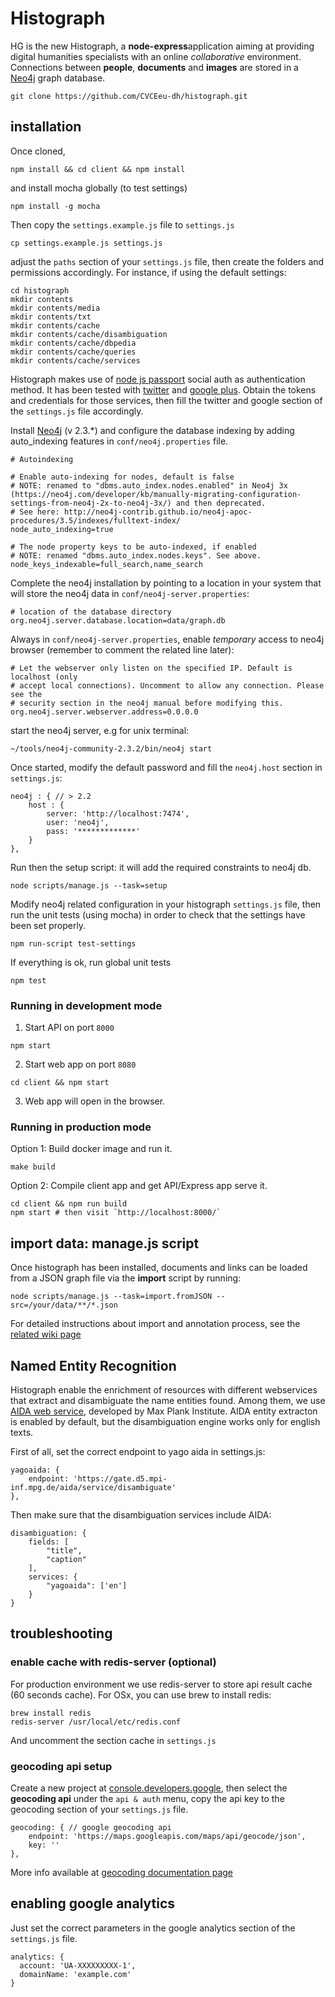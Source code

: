 Histograph
===


HG is the new Histograph, a **node-express**application aiming at providing digital humanities specialists with an online *collaborative* environment.
Connections between **people**, **documents** and **images** are stored in a [Neo4j](http://neo4j.com/) graph database.

	git clone https://github.com/CVCEeu-dh/histograph.git

## installation
Once cloned,
	
```shell
npm install && cd client && npm install
```

and install mocha globally (to test settings)

	npm install -g mocha

Then copy the `settings.example.js` file to `settings.js`
	
	cp settings.example.js settings.js

adjust the `paths` section of your `settings.js` file, then create the folders and permissions accordingly. For instance, if using the default settings:
	
	cd histograph
    mkdir contents
 	mkdir contents/media	
    mkdir contents/txt
    mkdir contents/cache
	mkdir contents/cache/disambiguation
    mkdir contents/cache/dbpedia
    mkdir contents/cache/queries
    mkdir contents/cache/services

Histograph makes use of [node js passport](https://www.npmjs.com/package/passport) social auth as authentication method. It has been tested with [twitter](https://www.npmjs.com/package/passport-twitter) and [google plus](passport-google-oauth).
Obtain the tokens and credentials for those services, then fill the twitter and google section of the `settings.js` file accordingly.

Install [Neo4j](http://neo4j.com/) (v 2.3.*) and configure the database indexing by adding auto_indexing features in `conf/neo4j.properties` file.

	# Autoindexing

	# Enable auto-indexing for nodes, default is false
	# NOTE: renamed to "dbms.auto_index.nodes.enabled" in Neo4j 3x (https://neo4j.com/developer/kb/manually-migrating-configuration-settings-from-neo4j-2x-to-neo4j-3x/) and then deprecated. 
	# See here: http://neo4j-contrib.github.io/neo4j-apoc-procedures/3.5/indexes/fulltext-index/
	node_auto_indexing=true

	# The node property keys to be auto-indexed, if enabled
	# NOTE: renamed "dbms.auto_index.nodes.keys". See above.
	node_keys_indexable=full_search,name_search

Complete the neo4j installation by pointing to a location in your system that will store the neo4j data in `conf/neo4j-server.properties`:

	
	# location of the database directory
	org.neo4j.server.database.location=data/graph.db

Always in `conf/neo4j-server.properties`, enable *temporary* access to neo4j browser (remember to comment the related line later):
	
	# Let the webserver only listen on the specified IP. Default is localhost (only
	# accept local connections). Uncomment to allow any connection. Please see the
	# security section in the neo4j manual before modifying this.
	org.neo4j.server.webserver.address=0.0.0.0
	
start the neo4j server, e.g for unix terminal:
	
	~/tools/neo4j-community-2.3.2/bin/neo4j start

Once started, modify the default password and fill the `neo4j.host` section in `settings.js`:

  	neo4j : { // > 2.2
    	host : {
      		server: 'http://localhost:7474',
      		user: 'neo4j',
      		pass: '*************'
    	}
  	},

Run then the setup script: it will add the required constraints to neo4j db.

	node scripts/manage.js --task=setup

Modify neo4j related configuration in your histograph `settings.js` file, then run the unit tests (using mocha) in order to check that the settings have been set properly.

	npm run-script test-settings

If everything is ok, run global unit tests

	npm test
	

### Running in development mode

1. Start API on port `8000`

```
npm start
```

2. Start web app on port `8080`

```
cd client && npm start
```

3. Web app will open in the browser.

### Running in production mode

Option 1: Build docker image and run it.

```
make build
```

Option 2: Compile client app and get API/Express app serve it.

```
cd client && npm run build
npm start # then visit `http://localhost:8000/`
```

## import data: manage.js script
Once histograph has been installed, documents and links can be loaded from a JSON graph file via the **import** script by running:
	
	node scripts/manage.js --task=import.fromJSON --src=/your/data/**/*.json 

For detailed instructions about import and annotation process, see the [related wiki page](https://github.com/CVCEeu-dh/histograph/wiki/importing-text-documents-and-configure-the-annotation-script)
	
## Named Entity Recognition
Histograph enable the enrichment of resources with different webservices that extract and disambiguate the name entities found. Among them, we use  [AIDA web service](https://github.com/yago-naga/aida), developed by Max Plank Institute.
AIDA entity extracton is enabled by default, but the disambiguation engine works only for english texts.

First of all, set the correct endpoint to yago aida in settings.js:


  	yagoaida: {
    	endpoint: 'https://gate.d5.mpi-inf.mpg.de/aida/service/disambiguate' 
  	},

Then make sure that the disambiguation services include AIDA:

  	disambiguation: {
    	fields: [
      		"title",
      		"caption"
    	],
        services: {
            "yagoaida": ['en']
        }
	}
 

## troubleshooting

### enable cache with redis-server (optional)
For production environment we use redis-server to store api result cache (60 seconds cache).
For OSx, you can use brew to install redis:

	brew install redis
	redis-server /usr/local/etc/redis.conf

And uncomment the section cache in `settings.js`

### geocoding api setup
Create a new project at [console.developers.google](https://console.developers.google.com/project "https://console.developers.google.com/project"), then select the **geocoding api**
under the `api & auth` menu, copy the api key to the geocoding section of your `settings.js` file.
	
	geocoding: { // google geocoding api
    	endpoint: 'https://maps.googleapis.com/maps/api/geocode/json',
    	key: ''
  	},

 More info available at [geocoding documentation page](https://developers.google.com/maps/documentation/geocoding/)

## enabling google analytics
Just set the correct parameters in the google analytics section of the `settings.js` file.

	analytics: {
      account: 'UA-XXXXXXXXX-1',
      domainName: 'example.com'
  	}
